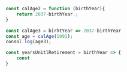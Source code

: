 ```javascript
const calAge2 = function (birthYear){
	return 2037-birthYear.;
}

const calAge3 = birhtYear => 2037-birthYear
const age = calAge(1991);
consol.log(age3);
```

```javascript
const yearsUnitlRetirement = birthYear => {
	const 
}
```

